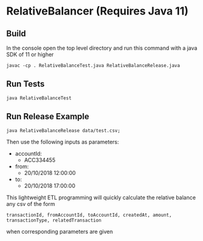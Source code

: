 # RelativeBalancer (Requires Java 11)

## Build
In the console open the top level directory and run this command with a java SDK of 11 or higher
```shell
javac -cp . RelativeBalanceTest.java RelativeBalanceRelease.java
```

## Run Tests 

```shell
java RelativeBalanceTest
```

## Run Release Example

```shell
java RelativeBalanceRelease data/test.csv;
```

Then use the following inputs as parameters:

- accountId:
  + ACC334455
- from:
  + 20/10/2018 12:00:00
- to:
  + 20/10/2018 17:00:00

This lightweight ETL programming will quickly calculate the relative balance any csv of the form 

```csv
transactionId, fromAccountId, toAccountId, createdAt, amount, transactionType, relatedTransaction
```
when corresponding parameters are given
